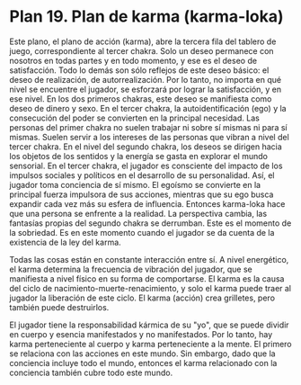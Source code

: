 # Plan 19. Plan de karma (karma-loka)

Este plano, el plano de acción (karma), abre la tercera fila del tablero de juego, correspondiente al tercer chakra. Solo un deseo permanece con nosotros en todas partes y en todo momento, y ese es el deseo de satisfacción. Todo lo demás son sólo reflejos de este deseo básico: el deseo de realización, de autorrealización. Por lo tanto, no importa en qué nivel se encuentre el jugador, se esforzará por lograr la satisfacción, y en ese nivel. En los dos primeros chakras, este deseo se manifiesta como deseo de dinero y sexo. En el tercer chakra, la autoidentificación (ego) y la consecución del poder se convierten en la principal necesidad. Las personas del primer chakra no suelen trabajar ni sobre sí mismas ni para sí mismas. Suelen servir a los intereses de las personas que vibran a nivel del tercer chakra. En el nivel del segundo chakra, los deseos se dirigen hacia los objetos de los sentidos y la energía se gasta en explorar el mundo sensorial. En el tercer chakra, el jugador es consciente del impacto de los impulsos sociales y políticos en el desarrollo de su personalidad. Así, el jugador toma conciencia de sí mismo. El egoísmo se convierte en la principal fuerza impulsora de sus acciones, mientras que su ego busca expandir cada vez más su esfera de influencia. Entonces karma-loka hace que una persona se enfrente a la realidad. La perspectiva cambia, las fantasías propias del segundo chakra se derrumban. Este es el momento de la sobriedad. Es en este momento cuando el jugador se da cuenta de la existencia de la ley del karma.

Todas las cosas están en constante interacción entre sí. A nivel energético, el karma determina la frecuencia de vibración del jugador, que se manifiesta a nivel físico en su forma de comportarse. El karma es la causa del ciclo de nacimiento-muerte-renacimiento, y solo el karma puede traer al jugador la liberación de este ciclo. El karma (acción) crea grilletes, pero también puede destruirlos.

El jugador tiene la responsabilidad kármica de su "yo", que se puede dividir en cuerpo y esencia manifestados y no manifestados. Por lo tanto, hay karma perteneciente al cuerpo y karma perteneciente a la mente. El primero se relaciona con las acciones en este mundo. Sin embargo, dado que la conciencia incluye todo el mundo, entonces el karma relacionado con la conciencia también cubre todo este mundo.
